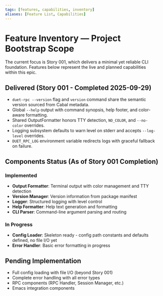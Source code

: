 ```yaml
---
tags: [features, capabilities, inventory]
aliases: [Feature List, Capabilities]
---
```


# Feature Inventory — Project Bootstrap Scope

The current focus is Story 001, which delivers a minimal yet reliable CLI foundation. Features below represent the live and planned capabilities within this epic.

## Delivered (Story 001 - Completed 2025-09-29)
- `duet-rpc --version` flag and `version` command share the semantic version sourced from Cabal metadata.
- Global `--help` output with command synopsis, help footer, and color-aware formatting.
- Shared OutputFormatter honors TTY detection, `NO_COLOR`, and `--no-color` overrides.
- Logging subsystem defaults to warn level on stderr and accepts `--log-level` overrides.
- `DUET_RPC_LOG` environment variable redirects logs with graceful fallback on failure.

## Components Status (As of Story 001 Completion)

### Implemented
- **Output Formatter**: Terminal output with color management and TTY detection
- **Version Manager**: Version information from package manifest
- **Logger**: Structured logging with level control
- **Help Formatter**: Help text generation and formatting
- **CLI Parser**: Command-line argument parsing and routing

### In Progress
- **Config Loader**: Skeleton ready - config path constants and defaults defined, no file I/O yet
- **Error Handler**: Basic error formatting in progress

## Pending Implementation
- Full config loading with file I/O (beyond Story 001)
- Complete error handling with all error types
- RPC components (RPC Handler, Session Manager, etc.)
- Emacs integration components

